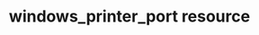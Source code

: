---
resource_reference: true
common_resource_functionality_multiple_packages: false
properties_shortcode: 
resources_common_guards: true
resources_common_notification: true
resources_common_properties: true
title: windows_printer_port resource
resource: windows_printer_port
aliases:
- "/resource_windows_printer_port.html"
menu:
  infra:
    title: windows_printer_port
    identifier: chef_infra/cookbook_reference/resources/windows_printer_port windows_printer_port
    parent: chef_infra/cookbook_reference/resources
resource_description_list:
- markdown: Use the **windows_printer_port** resource to create and delete TCP/IPv4
    printer ports on Windows.
resource_new_in: '14.0'
syntax_full_code_block: |-
  windows_printer_port 'name' do
    ipv4_address          String # default value: 'name' unless specified
    port_description      String
    port_name             String
    port_number           Integer # default value: 9100
    port_protocol         Integer # default value: 1
    snmp_enabled          true, false # default value: false
    action                Symbol # defaults to :create if not specified
  end
syntax_properties_list: 
syntax_full_properties_list:
- "`windows_printer_port` is the resource."
- "`name` is the name given to the resource block."
- "`action` identifies which steps Chef Infra Client will take to bring the node into
  the desired state."
- "`ipv4_address`, `port_description`, `port_name`, `port_number`, `port_protocol`,
  and `snmp_enabled` are the properties available to this resource."
actions_list:
  :create:
    markdown: Default. Create the printer port, if one doesn't already exist.
  :delete:
    markdown: Delete an existing printer port.
  :nothing:
    shortcode: resources_common_actions_nothing.md
properties_list:
- property: ipv4_address
  ruby_type: String
  required: false
  default_value: The resource block's name
  description_list:
  - markdown: An optional property for the IPv4 address of the printer if it differs
      from the resource block's name.
- property: port_description
  ruby_type: String
  required: false
  description_list:
  - markdown: The description of the port.
- property: port_name
  ruby_type: String
  required: false
  description_list:
  - markdown: The port name.
- property: port_number
  ruby_type: Integer
  required: false
  default_value: '9100'
  description_list:
  - markdown: The port number.
- property: port_protocol
  ruby_type: Integer
  required: false
  default_value: '1'
  allowed_values: 1, 2
  description_list:
  - markdown: 'The printer port protocol: 1 (RAW) or 2 (LPR).'
- property: snmp_enabled
  ruby_type: true, false
  required: false
  default_value: 'false'
  description_list:
  - markdown: Determines if SNMP is enabled on the port.
examples: |
  **Delete a printer port**

  ```ruby
  windows_printer_port '10.4.64.37' do
    action :delete
  end
  ```

  **Delete a port with a custom port_name**

  ```ruby
  windows_printer_port '10.4.64.38' do
    port_name 'My awesome port'
    action :delete
  end
  ```

  **Create a port with more options**

  ```ruby
  windows_printer_port '10.4.64.39' do
    port_name 'My awesome port'
    snmp_enabled true
    port_protocol 2
  end
  ```
---